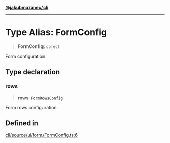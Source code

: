 [**@jakubmazanec/cli**](../README.md)

---

# Type Alias: FormConfig

> **FormConfig**: `object`

Form configuration.

## Type declaration

### rows

> **rows**: [`FormRowsConfig`](FormRowsConfig.md)

Form rows configuration.

## Defined in

[cli/source/ui/form/FormConfig.ts:6](https://github.com/jakubmazanec/tools/blob/0633c96618f3c6692ade528aee0f27ac091468a5/packages/cli/source/ui/form/FormConfig.ts#L6)
